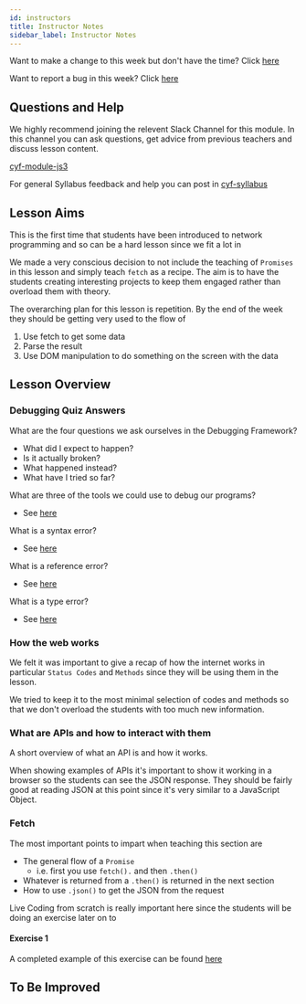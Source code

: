 ```yaml
---
id: instructors
title: Instructor Notes
sidebar_label: Instructor Notes
---
```


Want to make a change to this week but don't have the time? Click [here](https://github.com/CodeYourFuture/syllabus/issues/new?assignees=&labels=enhancement&template=change-request.md&title=)

Want to report a bug in this week? Click [here](https://github.com/CodeYourFuture/syllabus/issues/new?assignees=&labels=bug&template=bug-report.md&title=)

## Questions and Help

We highly recommend joining the relevent Slack Channel for this module. In this channel you can ask questions, get advice from previous teachers and discuss lesson content.

[cyf-module-js3](https://codeyourfuture.slack.com/archives/C7SLBMSJE)

For general Syllabus feedback and help you can post in [cyf-syllabus](https://codeyourfuture.slack.com/archives/C012UUW69S8)

## Lesson Aims

This is the first time that students have been introduced to network programming and so can be a hard lesson since we fit a lot in

We made a very conscious decision to not include the teaching of `Promises` in this lesson and simply teach `fetch` as a recipe. The aim is to have the students creating interesting projects to keep them engaged rather than overload them with theory.

The overarching plan for this lesson is repetition. By the end of the week they should be getting very used to the flow of

1. Use fetch to get some data
2. Parse the result
3. Use DOM manipulation to do something on the screen with the data

## Lesson Overview

### Debugging Quiz Answers

What are the four questions we ask ourselves in the Debugging Framework?

- What did I expect to happen?
- Is it actually broken?
- What happened instead?
- What have I tried so far?

What are three of the tools we could use to debug our programs?

- See [here](https://syllabus.codeyourfuture.io/js-core-3/week-1/lesson#tools)

What is a syntax error?

- See [here](https://syllabus.codeyourfuture.io/js-core-3/week-1/lesson#tools)

What is a reference error?

- See [here](https://syllabus.codeyourfuture.io/js-core-3/week-1/lesson#reference-errors)

What is a type error?

- See [here](https://syllabus.codeyourfuture.io/js-core-3/week-1/lesson#examples-of-type-errors)

### How the web works

We felt it was important to give a recap of how the internet works in particular `Status Codes` and `Methods` since they will be using them in the lesson.

We tried to keep it to the most minimal selection of codes and methods so that we don't overload the students with too much new information.

### What are APIs and how to interact with them

A short overview of what an API is and how it works.

When showing examples of APIs it's important to show it working in a browser so the students can see the JSON response. They should be fairly good at reading JSON at this point since it's very similar to a JavaScript Object.

### Fetch

The most important points to impart when teaching this section are

- The general flow of a `Promise`
  - i.e. first you use `fetch().` and then `.then()`
- Whatever is returned from a `.then()` is returned in the next section
- How to use `.json()` to get the JSON from the request

Live Coding from scratch is really important here since the students will be doing an exercise later on to

#### Exercise 1

A completed example of this exercise can be found [here](https://github.com/CodeYourFuture/completed-country-website)

## To Be Improved
